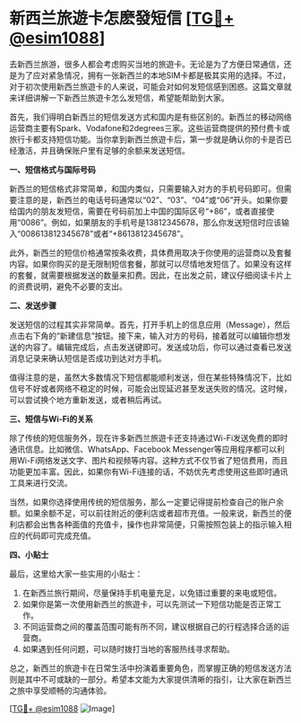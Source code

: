 # 新西兰旅遊卡怎麽發短信 [[TG💪+ @esim1088](https://t.me/s/esim1088)]

去新西兰旅游，很多人都会考虑购买当地的旅遊卡。无论是为了方便日常通信，还是为了应对紧急情况，拥有一张新西兰的本地SIM卡都是极其实用的选择。不过，对于初次使用新西兰旅遊卡的人来说，可能会对如何发短信感到困惑。这篇文章就来详细讲解一下新西兰旅遊卡怎么发短信，希望能帮助到大家。

首先，我们得明白新西兰的短信发送方式和国内是有些区别的。新西兰的移动网络运营商主要有Spark、Vodafone和2degrees三家。这些运营商提供的预付费卡或旅行卡都支持短信功能。当你拿到新西兰旅遊卡后，第一步就是确认你的卡是否已经激活，并且确保账户里有足够的余额来发送短信。

**一、短信格式与国际号码**

新西兰的短信格式非常简单，和国内类似，只需要输入对方的手机号码即可。但需要注意的是，新西兰的电话号码通常以“02”、“03”、“04”或“06”开头。如果你要给国内的朋友发短信，需要在号码前加上中国的国际区号“+86”，或者直接使用“0086”。例如，如果朋友的手机号是13812345678，那么你发送短信时应该输入“008613812345678”或者“+8613812345678”。

此外，新西兰的短信价格通常按条收费，具体费用取决于你使用的运营商以及套餐内容。如果你购买的是无限制短信套餐，那就可以尽情地发短信了。如果没有这样的套餐，就需要根据发送的数量来扣费。因此，在出发之前，建议仔细阅读卡片上的资费说明，避免不必要的支出。

**二、发送步骤**

发送短信的过程其实非常简单。首先，打开手机上的信息应用（Message），然后点击右下角的“新建信息”按钮。接下来，输入对方的号码，接着就可以编辑你想发送的内容了。编辑完成后，点击发送键即可。发送成功后，你可以通过查看已发送消息记录来确认短信是否成功到达对方手机。

值得注意的是，虽然大多数情况下短信都能顺利发送，但在某些特殊情况下，比如信号不好或者网络不稳定的时候，可能会出现延迟甚至发送失败的情况。这时候，可以尝试换个地方重新发送，或者稍后再试。

**三、短信与Wi-Fi的关系**

除了传统的短信服务外，现在许多新西兰旅遊卡还支持通过Wi-Fi发送免费的即时通讯信息。比如微信、WhatsApp、Facebook Messenger等应用程序都可以利用Wi-Fi网络发送文字、图片和视频等内容。这种方式不仅节省了短信费用，而且功能更加丰富。因此，如果你有Wi-Fi连接的话，不妨优先考虑使用这些即时通讯工具来进行交流。

当然，如果你选择使用传统的短信服务，那么一定要记得提前检查自己的账户余额。如果余额不足，可以前往附近的便利店或者超市充值。一般来说，新西兰的便利店都会出售各种面值的充值卡，操作也非常简便，只需按照包装上的指示输入相应的代码即可完成充值。

**四、小贴士**

最后，这里给大家一些实用的小贴士：

1. 在新西兰旅行期间，尽量保持手机电量充足，以免错过重要的来电或短信。
2. 如果你是第一次使用新西兰的旅遊卡，可以先测试一下短信功能是否正常工作。
3. 不同运营商之间的覆盖范围可能有所不同，建议根据自己的行程选择合适的运营商。
4. 如果遇到任何问题，可以随时拨打当地的客服热线寻求帮助。

总之，新西兰的旅遊卡在日常生活中扮演着重要角色，而掌握正确的短信发送方法则是其中不可或缺的一部分。希望本文能为大家提供清晰的指引，让大家在新西兰之旅中享受顺畅的沟通体验。

[[TG💪+ @esim1088](https://t.me/s/esim1088) ![Image](https://i.postimg.cc/4NQfJmqS/Snipaste-2025-05-13-00-14-12.png)]